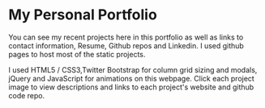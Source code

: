 # My Personal Portfolio

You can see my recent projects here in this portfolio as well as links to contact information, Resume, Github repos and Linkedin. I used github pages to host most of the static projects. 

I used HTML5 / CSS3,Twitter Bootstrap for column grid sizing and modals, jQuery and JavaScript for animations on this webpage.
Click each project image to view descriptions and links to each project's website and github code repo.
